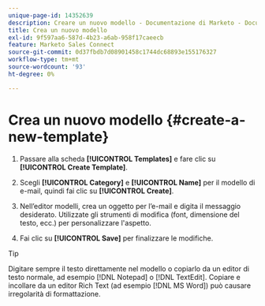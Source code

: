 ```yaml
---
unique-page-id: 14352639
description: Creare un nuovo modello - Documentazione di Marketo - Documentazione del prodotto
title: Crea un nuovo modello
exl-id: 9f597aa6-587d-4b23-a6ab-958f17caeecb
feature: Marketo Sales Connect
source-git-commit: 0d37fbdb7d08901458c1744dc68893e155176327
workflow-type: tm+mt
source-wordcount: '93'
ht-degree: 0%

---
```


# Crea un nuovo modello {#create-a-new-template}

1. Passare alla scheda **[!UICONTROL Templates]** e fare clic su **[!UICONTROL Create Template]**.

1. Scegli **[!UICONTROL Category]** e **[!UICONTROL Name]** per il modello di e-mail, quindi fai clic su **[!UICONTROL Create]**.

1. Nell’editor modelli, crea un oggetto per l’e-mail e digita il messaggio desiderato. Utilizzate gli strumenti di modifica (font, dimensione del testo, ecc.) per personalizzare l&#39;aspetto.

1. Fai clic su **[!UICONTROL Save]** per finalizzare le modifiche.

>[!TIP]
>
>Digitare sempre il testo direttamente nel modello o copiarlo da un editor di testo normale, ad esempio [!DNL Notepad] o [!DNL TextEdit]. Copiare e incollare da un editor Rich Text (ad esempio [!DNL MS Word]) può causare irregolarità di formattazione.
